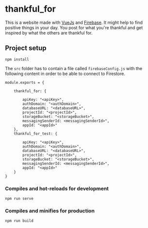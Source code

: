 # thankful_for

This is a website made with [VueJs](https://vuejs.org) and [Firebase](https://firebase.google.com). It might help to find positive things in your day. You post for what you're thankful and get inspired by what the others are thankful for.

## Project setup
```
npm install
```
The ```src``` folder has to contain a file called ```firebaseConfig.js``` with the following content in order to be able to connect to Firestore.
```
module.exports = {

    thankful_for: {
    
        apiKey: "<apiKey>",
        authDomain: "<authDomain>",
        databaseURL: "<databaseURL>",
        projectId: "<projectId>",
        storageBucket: "<storageBucket>",
        messagingSenderId: <messagingSenderId>",
        appId: "<appId>"
    },
    thankful_for_test: {
        
        apiKey: "<apiKey>",
        authDomain: "<authDomain>",
        databaseURL: "<databaseURL>",
        projectId: "<projectId>",
        storageBucket: "<storageBucket>",
        messagingSenderId: <messagingSenderId>",
        appId: "<appId>"
    }
}
```

### Compiles and hot-reloads for development
```
npm run serve
```

### Compiles and minifies for production
```
npm run build
```
